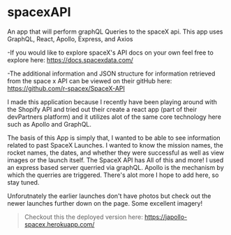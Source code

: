 # spacexAPI
An app that will perform graphQL Queries to the spaceX api. This app uses GraphQL, React, Apollo, Express, and Axios

-If you would like to explore spaceX's API docs  on your own feel free to explore here: https://docs.spacexdata.com/

-The additional information and JSON structure for  information retrieved from the space x API can be viewed on their gitHub here: https://github.com/r-spacex/SpaceX-API

I made this application because I recently have been playing around with the Shopify API and tried out their create a react app (part of their devPartners platform) and it utilizes alot of the same core technology here such as Apollo and GraphQL. 

The basis of this App is simply that, I wanted to be able to see information related to past SpaceX Launches.
I wanted to know the mission names, the rocket names, the dates, and whether they were successful as well as view images or the launch itself. The SpaceX API has All of this and more! 
I used an express based server querried via graphQL. Apollo is the mechanism by which the querries are triggered. There's alot more I hope to add here, so stay tuned. 

Unforutnately the earlier launches don't have photos but check out the newer launches further down on the page. Some excellent imagery!
>Checkout this the deployed version here: https://japollo-spacex.herokuapp.com/
